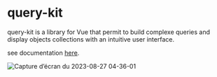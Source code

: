 # query-kit

query-kit is a library for Vue that permit to build complexe queries and display objects collections with an intuitive user interface.

see documentation [here](https://github.com/comhon-project/query-kit/wiki).

![Capture d’écran du 2023-08-27 04-36-01](https://github.com/comhon-project/query-kit/assets/14244177/e20d7d3b-dfde-4702-a64e-a385b4439f5f)
